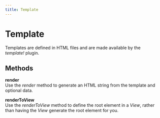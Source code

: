```yaml
---
title: Template
---
```


# Template
Templates are defined in HTML files and are made available by the *template!* plugin.


## Methods

**render**  
Use the *render* method to generate an HTML string from the template and optional data.

**renderToView**  
Use the *renderToView* method to define the root element in a *View*, rather than having the *View* generate the root element for you.
